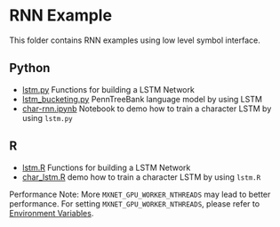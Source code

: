 RNN Example
===========
This folder contains RNN examples using low level symbol interface.

## Python

- [lstm.py](lstm.py) Functions for building a LSTM Network
- [lstm_bucketing.py](lstm_bucketing.py) PennTreeBank language model by using LSTM
- [char-rnn.ipynb](char-rnn.ipynb) Notebook to demo how to train a character LSTM by using ```lstm.py```

## R

- [lstm.R](lstm.R) Functions for building a LSTM Network
- [char_lstm.R](char_lstm.R) demo how to train a character LSTM by using ```lstm.R```


Performance Note:
More ```MXNET_GPU_WORKER_NTHREADS``` may lead to better performance. For setting ```MXNET_GPU_WORKER_NTHREADS```, please refer to [Environment Variables](https://mxnet.readthedocs.org/en/latest/how_to/env_var.html).
